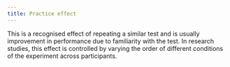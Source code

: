 ```yaml
---
title: Practice effect
---
```

This is a recognised effect of repeating a similar test and is usually improvement in performance due to familiarity with the test. In research studies, this effect is controlled by varying the order of different conditions of the experiment across participants.
